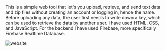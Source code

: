 This is a simple web tool that let's you upload, retrieve, and send text data and zip files without creating an account or logging in, hence the name.
Before uploading any data, the user first needs to write down a key, which can be used to retrieve the data by another user.
I have used HTML, CSS, and JavaScript. For the backend I have used Firebase, more specifically Firebase Realtime Database.

![website](https://user-images.githubusercontent.com/121612080/221358249-dce08de7-a19f-4b02-b251-293dead897e3.PNG)
